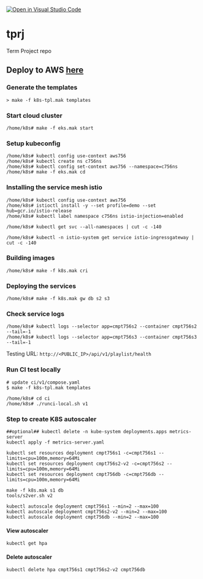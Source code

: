 [![Open in Visual Studio Code](https://classroom.github.com/assets/open-in-vscode-f059dc9a6f8d3a56e377f745f24479a46679e63a5d9fe6f495e02850cd0d8118.svg)](https://classroom.github.com/online_ide?assignment_repo_id=7031472&assignment_repo_type=AssignmentRepo)
# tprj
Term Project repo


## Deploy to AWS [here](https://scp756-221.github.io/course-site/#/a4/page?embedded=true&hidegitlink=true)
### Generate the templates
```
> make -f k8s-tpl.mak templates
```

### Start cloud cluster
```
/home/k8s# make -f eks.mak start
```

### Setup kubeconfig
```
/home/k8s# kubectl config use-context aws756
/home/k8s# kubectl create ns c756ns
/home/k8s# kubectl config set-context aws756 --namespace=c756ns
/home/k8s# make -f eks.mak cd

```

### Installing the service mesh istio
```
/home/k8s# kubectl config use-context aws756
/home/k8s# istioctl install -y --set profile=demo --set hub=gcr.io/istio-release
/home/k8s# kubectl label namespace c756ns istio-injection=enabled
```

```
/home/k8s# kubectl get svc --all-namespaces | cut -c -140
```

```
/home/k8s# kubectl -n istio-system get service istio-ingressgateway | cut -c -140
```

### Building images
```
/home/k8s# make -f k8s.mak cri
```

### Deploying the services
```
/home/k8s# make -f k8s.mak gw db s2 s3
```

### Check service logs
```
/home/k8s# kubectl logs --selector app=cmpt756s2 --container cmpt756s2 --tail=-1
/home/k8s# kubectl logs --selector app=cmpt756s3 --container cmpt756s3 --tail=-1
```

Testing URL: `http://<PUBLIC_IP>/api/v1/playlist/health`

### Run CI test locally
```
# update ci/v1/compose.yaml
$ make -f k8s-tpl.mak templates

/home/k8s# cd ci
/home/k8s# ./runci-local.sh v1
```

### Step to create K8S autoscaler
```
##optional## kubectl delete -n kube-system deployments.apps metrics-server
kubectl apply -f metrics-server.yaml

kubectl set resources deployment cmpt756s1 -c=cmpt756s1 --limits=cpu=100m,memory=64Mi
kubectl set resources deployment cmpt756s2-v2 -c=cmpt756s2 --limits=cpu=100m,memory=64Mi
kubectl set resources deployment cmpt756db -c=cmpt756db --limits=cpu=100m,memory=64Mi

make -f k8s.mak s1 db
tools/s2ver.sh v2

kubectl autoscale deployment cmpt756s1 --min=2 --max=100
kubectl autoscale deployment cmpt756s2-v2 --min=2 --max=100
kubectl autoscale deployment cmpt756db --min=2 --max=100
```

#### View autoscaler
```
kubectl get hpa
```

#### Delete autoscaler
```
kubectl delete hpa cmpt756s1 cmpt756s2-v2 cmpt756db
```
